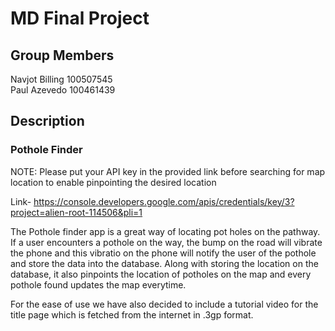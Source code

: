 # MD Final Project


## Group Members

Navjot Billing 100507545  
Paul Azevedo   100461439

## Description

### Pothole Finder 

NOTE: Please put your API key in the provided link before searching for map location to enable pinpointing the desired location

Link- https://console.developers.google.com/apis/credentials/key/3?project=alien-root-114506&pli=1

The Pothole finder app is a great way of locating pot holes on the pathway. If a user encounters a pothole on the way, the bump on the road will vibrate the phone and this vibratio on the phone will notify the user of the pothole and store the data into the database. Along with storing the location on the database, it also pinpoints the location of potholes on the map and every pothole found updates the map everytime. 

For the ease of use we have also decided to include a tutorial video for the title page which is fetched from the internet in .3gp format. 

